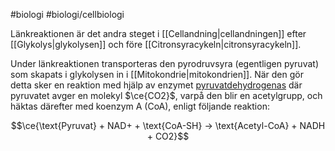 #biologi #biologi/cellbiologi 

Länkreaktionen är det andra steget i [[Cellandning|cellandningen]] efter [[Glykolys|glykolysen]] och före [[Citronsyracykeln|citronsyracykeln]].

Under länkreaktionen transporteras den pyrodruvsyra (egentligen pyruvat) som skapats i glykolysen in i [[Mitokondrie|mitokondrien]]. När den gör detta sker en reaktion med hjälp av enzymet [pyruvatdehydrogenas](https://sv.wikipedia.org/wiki/Pyruvatdehydrogenaskomplexet) där pyruvatet avger en molekyl $\ce{CO2}$, varpå den blir en acetylgrupp, och häktas därefter med koenzym A (CoA), enligt följande reaktion:

$$\ce{\text{Pyruvat} + NAD+ + \text{CoA-SH} -> \text{Acetyl-CoA} + NADH + CO2}$$
